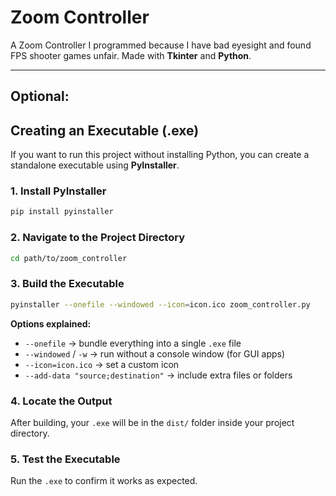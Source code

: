 # Zoom Controller

A Zoom Controller I programmed because I have bad eyesight and found FPS shooter games unfair.
Made with **Tkinter** and **Python**.

---
## Optional:

## Creating an Executable (.exe)

If you want to run this project without installing Python, you can create a standalone executable using **PyInstaller**.

### 1. Install PyInstaller

```bash
pip install pyinstaller
```

### 2. Navigate to the Project Directory

```bash
cd path/to/zoom_controller
```

### 3. Build the Executable

```bash
pyinstaller --onefile --windowed --icon=icon.ico zoom_controller.py
```

**Options explained:**

* `--onefile` → bundle everything into a single `.exe` file
* `--windowed` / `-w` → run without a console window (for GUI apps)
* `--icon=icon.ico` → set a custom icon
* `--add-data "source;destination"` → include extra files or folders

### 4. Locate the Output

After building, your `.exe` will be in the `dist/` folder inside your project directory.

### 5. Test the Executable

Run the `.exe` to confirm it works as expected.
